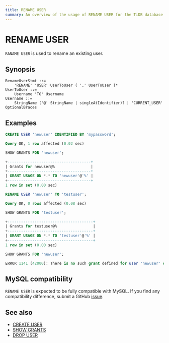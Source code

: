 ```yaml
---
title: RENAME USER
summary: An overview of the usage of RENAME USER for the TiDB database.
---
```


# RENAME USER

`RANAME USER` is used to rename an existing user.

## Synopsis

```ebnf+diagram
RenameUserStmt ::=
    'RENAME' 'USER' UserToUser ( ',' UserToUser )*
UserToUser ::=
    Username 'TO' Username
Username ::=
    StringName ('@' StringName | singleAtIdentifier)? | 'CURRENT_USER' OptionalBraces
```

## Examples

```sql
CREATE USER 'newuser' IDENTIFIED BY 'mypassword';
```

```sql
Query OK, 1 row affected (0.02 sec)
```

```sql
SHOW GRANTS FOR 'newuser';
```

```sql
+-------------------------------------+
| Grants for newuser@%                |
+-------------------------------------+
| GRANT USAGE ON *.* TO 'newuser'@'%' |
+-------------------------------------+
1 row in set (0.00 sec)
```

```sql
RENAME USER 'newuser' TO 'testuser';
```

```sql
Query OK, 0 rows affected (0.08 sec)
```

```sql
SHOW GRANTS FOR 'testuser';
```

```sql
+--------------------------------------+
| Grants for testuser@%                |
+--------------------------------------+
| GRANT USAGE ON *.* TO 'testuser'@'%' |
+--------------------------------------+
1 row in set (0.00 sec)
```

```sql
SHOW GRANTS FOR 'newuser';
```

```sql
ERROR 1141 (42000): There is no such grant defined for user 'newuser' on host '%'
```

## MySQL compatibility

`RENAME USER` is expected to be fully compatible with MySQL. If you find any compatibility difference, submit a GitHub [issue](https://github.com/pingcap/tidb/issues/new/choose).

## See also

* [CREATE USER](/sql-statements/sql-statement-create-user.md)
* [SHOW GRANTS](/sql-statements/sql-statement-show-grants.md)
* [DROP USER](/sql-statements/sql-statement-drop-user.md)
